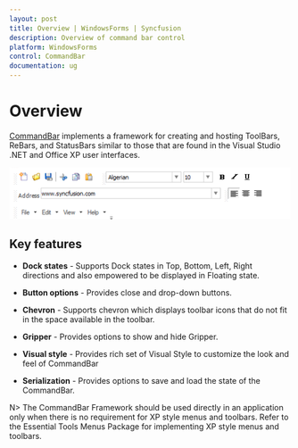 ```yaml
---
layout: post
title: Overview | WindowsForms | Syncfusion
description: Overview of command bar control
platform: WindowsForms
control: CommandBar
documentation: ug
---
```


# Overview

[CommandBar](https://help.syncfusion.com/cr/cref_files/windowsforms/Syncfusion.Tools.Windows~Syncfusion.Windows.Forms.Tools.CommandBar.html) implements a framework for creating and hosting ToolBars, ReBars, and StatusBars similar to those that are found in the Visual Studio .NET and Office XP user interfaces.

![](Overview_images/Overview_img2.png)

## Key features

* **Dock states** - Supports Dock states in Top, Bottom, Left, Right directions and also empowered to be displayed in Floating state.

* **Button options** - Provides close and drop-down buttons.

* **Chevron** - Supports chevron which displays toolbar icons that do not fit in the space available in the toolbar.

* **Gripper** - Provides options to show and hide Gripper.

* **Visual style** - Provides rich set of Visual Style to customize the look and feel of CommandBar

* **Serialization** - Provides options to save and load the state of the CommandBar.


N> The CommandBar Framework should be used directly in an application only when there is no requirement for XP style menus and toolbars. Refer to the Essential Tools Menus Package for implementing XP style menus and toolbars.
